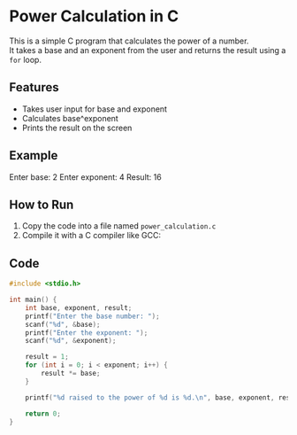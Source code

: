 # Power Calculation in C

This is a simple C program that calculates the power of a number.  
It takes a base and an exponent from the user and returns the result using a `for` loop.

## Features

- Takes user input for base and exponent
- Calculates base^exponent
- Prints the result on the screen

## Example

Enter base: 2
Enter exponent: 4
Result: 16

## How to Run

1. Copy the code into a file named `power_calculation.c`
2. Compile it with a C compiler like GCC:
## Code
```C
#include <stdio.h>

int main() {
    int base, exponent, result;
    printf("Enter the base number: ");
    scanf("%d", &base);
    printf("Enter the exponent: ");
    scanf("%d", &exponent);

    result = 1;
    for (int i = 0; i < exponent; i++) {
        result *= base;
    }

    printf("%d raised to the power of %d is %d.\n", base, exponent, result);

    return 0;
}

